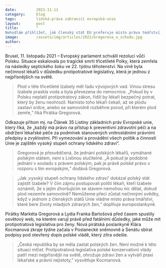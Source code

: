 ```yaml
---
date:         2021-11-11
category:     blog
tags:         lidská-práva zahraničí evropská-unie
layout:       post
title:        "
Nehodlám přihlížet, jak členský stát EU preferuje místo práva tmářství, které bere životy zdravých žen, říká Gregorová k rezoluci vůči Polsku"
image:        /assets/img/articles/2021/Gregorova_u_schodu.jpg
author:       
---
```




Brusel, 11. listopadu 2021 – Evropský parlament schválil rezoluci vůči Polsku. Situace eskalovala po tragické smrti třicetileté Polky, která zemřela na následky septického šoku ve 22. týdnu těhotenství. Na vině byla nečinnost lékařů v důsledku protipotratové legislativy, která je jednou z nejpřísnějších na světě.

> Plod v těle třicetileté Izabely měl řadu vývojových vad. Vinou stresu Izabele praskla voda a byla převezena do nemocnice. „Pokud by v Polsku neplatil protipotratový zákon, řídili by lékaři bezpečný potrat, který by ženu neohrozil. Namísto toho lékaři čekali, až se plodu zastaví srdce, anebo se samovolně rozběhne porod, při kterém plod zemře,“ říká Pirátka Gregorová.

Odkazuje přitom mj. na Článek 35 Listiny základních práv Evropské unie, který říká, že „každý má právo na přístup k preventivní zdravotní péči a na obdržení lékařské péče za podmínek stanovených vnitrostátními právními předpisy a zvyklostmi. Při vymezování a provádění všech politik a činností Unie je zajištěn vysoký stupeň ochrany lidského zdraví“. 

> Gregorová je přesvědčená, že jednání polských lékařů, vymáhané polským státem, není s Listinou slučitelné. „A pokud je podobné jednání v souladu s právem polským, pak je právě polské právo v rozporu s tím evropským,“ dodává Gregorová.

> „Jak ‚vysoký stupeň ochrany lidského zdraví‘ dokázal polský stát zajistit Izabele? V čím zájmu postupovali polští lékaři, kteří Izabele oznámili, že s jejím zhoršujícím se stavem nemohou nic dělat, dokud plod nezemře samovolně? Nemůžeme přeci zůstat nečinnými svědky, když v jednom z členských států Unie vládne místo práva tmářství, které bere životy mladých zdravých žen,“ doplňuje europoslankyně.

Pirátky Markéta Gregorová a Lydia Franka Bartošová před časem spustily osvětový web, na kterém varují právě před fatálními důsledky, jaké může mít protipotratová legislativa pro ženy. Nová pirátská poslankyně Klára Kocmanová zkraje týdne začala v Poslanecké sněmovně a Senátu sbírat podpisy pod otevřený dopis polské vládě, který zítra odešle.

> „Česká republika by se měla zastat polských žen. Není možné k této situaci mlčet. Protipotratová legislativa polské konzervativní vlády patří mezi nejpřísnější na světě, ohrožuje zdraví žen a vytváří praxi lékařské a právní nejistoty,” vysvětluje Kocmanová.

 

